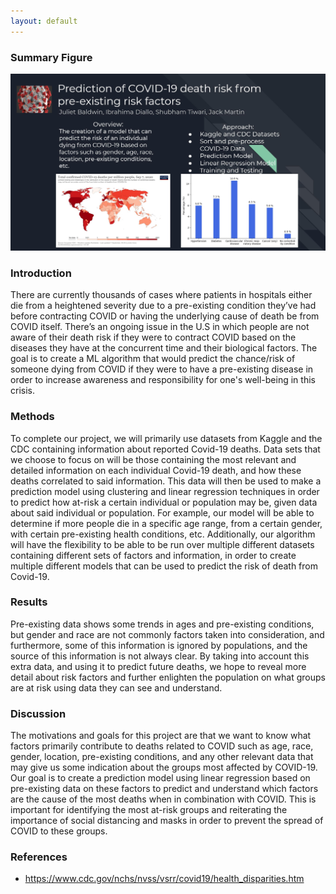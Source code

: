 ```yaml
---
layout: default
---
```


### Summary Figure

![Branching](img/figure.JPG)

### Introduction

There are currently thousands of cases where patients in hospitals either die from a heightened severity due to a pre-existing condition they’ve had before contracting COVID or having the underlying cause of death be from COVID itself. There’s an ongoing issue in the U.S in which people are not aware of their death risk if they were to contract COVID based on the diseases they have at the concurrent time and their biological factors. The goal is to create a ML algorithm that would predict the chance/risk of someone dying from COVID if they were to have a pre-existing disease in order to increase awareness and responsibility for one's well-being in this crisis.

### Methods

To complete our project, we will primarily use datasets from Kaggle and the CDC containing information about reported Covid-19 deaths. Data sets that we choose to focus on will be those containing the most relevant and detailed information on each individual Covid-19 death, and how these deaths correlated to said information. This data will then be used to make a prediction model using clustering and linear regression techniques in order to predict how at-risk a certain individual or population may be, given data about said individual or population. For example, our model will be able to determine if more people die in a specific age range, from a certain gender, with certain pre-existing health conditions, etc. Additionally, our algorithm will have the flexibility to be able to be run over multiple different datasets containing different sets of factors and information, in order to create multiple different models that can be used to predict the risk of death from Covid-19.

### Results

Pre-existing data shows some trends in ages and pre-existing conditions, but gender and race are not commonly factors taken into consideration, and furthermore, some of this information is ignored by populations, and the source of this information is not always clear. By taking into account this extra data, and using it to predict future deaths, we hope to reveal more detail about risk factors and further enlighten the population on what groups are at risk using data they can see and understand.

### Discussion

The motivations and goals for this project are that we want to know what factors primarily contribute to deaths related to COVID such as age, race, gender, location, pre-existing conditions, and any other relevant data that may give us some indication about the groups most affected by COVID-19. Our goal is to create a prediction model using linear regression based on pre-existing data on these factors to predict and understand which factors are the cause of the most deaths when in combination with COVID. This is important for identifying the most at-risk groups and reiterating the importance of social distancing and masks in order to prevent the spread of COVID to these groups.

### References

*   https://www.cdc.gov/nchs/nvss/vsrr/covid19/health_disparities.htm
